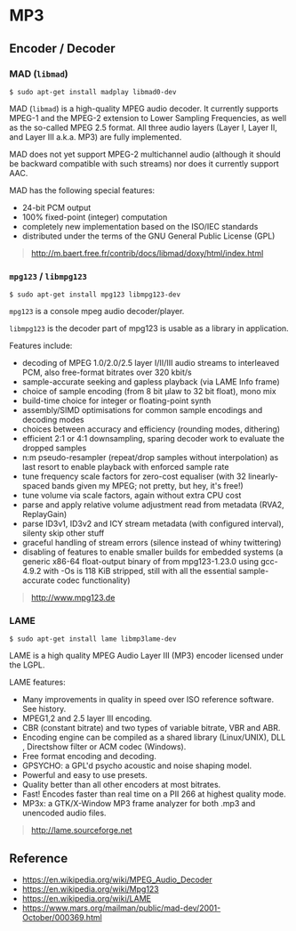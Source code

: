 # MP3

## Encoder / Decoder

### MAD (`libmad`)

```
$ sudo apt-get install madplay libmad0-dev
```

MAD (`libmad`) is a high-quality MPEG audio decoder. It currently supports MPEG-1 and the MPEG-2 extension to Lower Sampling Frequencies, as well as the so-called MPEG 2.5 format. All three audio layers (Layer I, Layer II, and Layer III a.k.a. MP3) are fully implemented.

MAD does not yet support MPEG-2 multichannel audio (although it should be backward compatible with such streams) nor does it currently support AAC.

MAD has the following special features:

- 24-bit PCM output
- 100% fixed-point (integer) computation
- completely new implementation based on the ISO/IEC standards
- distributed under the terms of the GNU General Public License (GPL)

> http://m.baert.free.fr/contrib/docs/libmad/doxy/html/index.html

### `mpg123` / `libmpg123`

```
$ sudo apt-get install mpg123 libmpg123-dev
```

`mpg123` is a console mpeg audio decoder/player.

`libmpg123` is the decoder part of mpg123 is usable as a library in application.

Features include:
- decoding of MPEG 1.0/2.0/2.5 layer I/II/III audio streams to interleaved PCM, also free-format bitrates over 320 kbit/s
- sample-accurate seeking and gapless playback (via LAME Info frame)
- choice of sample encoding (from 8 bit µlaw to 32 bit float), mono mix
- build-time choice for integer or floating-point synth
- assembly/SIMD optimisations for common sample encodings and decoding modes
- choices between accuracy and efficiency (rounding modes, dithering)
- efficient 2:1 or 4:1 downsampling, sparing decoder work to evaluate the dropped samples
- n:m pseudo-resampler (repeat/drop samples without interpolation) as last resort to enable playback with enforced sample rate
- tune frequency scale factors for zero-cost equaliser (with 32 linearly-spaced bands given my MPEG; not pretty, but hey, it's free!)
- tune volume via scale factors, again without extra CPU cost
- parse and apply relative volume adjustment read from metadata (RVA2, ReplayGain)
- parse ID3v1, ID3v2 and ICY stream metadata (with configured interval), silenty skip other stuff
- graceful handling of stream errors (silence instead of whiny twittering)
- disabling of features to enable smaller builds for embedded systems (a generic x86-64 float-output binary of from mpg123-1.23.0 using gcc-4.9.2 with -Os is 118 KiB stripped, still with all the essential sample-accurate codec functionality)

> http://www.mpg123.de

### LAME

```
$ sudo apt-get install lame libmp3lame-dev
```

LAME is a high quality MPEG Audio Layer III (MP3) encoder licensed under the LGPL.

LAME features:
- Many improvements in quality in speed over ISO reference software. See history.
- MPEG1,2 and 2.5 layer III encoding.
- CBR (constant bitrate) and two types of variable bitrate, VBR and ABR.
- Encoding engine can be compiled as a shared library (Linux/UNIX), DLL , Directshow filter or ACM codec (Windows).
- Free format encoding and decoding.
- GPSYCHO: a GPL'd psycho acoustic and noise shaping model.
- Powerful and easy to use presets.
- Quality better than all other encoders at most bitrates.
- Fast! Encodes faster than real time on a PII 266 at highest quality mode.
- MP3x: a GTK/X-Window MP3 frame analyzer for both .mp3 and unencoded audio files.

> http://lame.sourceforge.net

## Reference

- https://en.wikipedia.org/wiki/MPEG_Audio_Decoder
- https://en.wikipedia.org/wiki/Mpg123
- https://en.wikipedia.org/wiki/LAME
- https://www.mars.org/mailman/public/mad-dev/2001-October/000369.html
